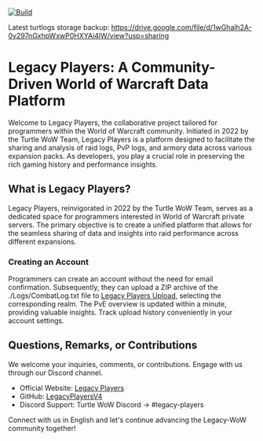 [![Build](https://github.com/pepopo978/LegacyPlayersV4/actions/workflows/build.yml/badge.svg)](https://github.com/pepopo978/LegacyPlayersV4/actions/workflows/build.yml)

Latest turtlogs storage backup: https://drive.google.com/file/d/1wGhalh2A-0y297nGxhpWxwP0HXYAi4lW/view?usp=sharing

# Legacy Players: A Community-Driven World of Warcraft Data Platform

Welcome to Legacy Players, the collaborative project tailored for programmers within the World of Warcraft community. Initiated in 2022 by the Turtle WoW Team, Legacy Players is a platform designed to facilitate the sharing and analysis of raid logs, PvP logs, and armory data across various expansion packs. As developers, you play a crucial role in preserving the rich gaming history and performance insights.

## What is Legacy Players?

Legacy Players, reinvigorated in 2022 by the Turtle WoW Team, serves as a dedicated space for programmers interested in World of Warcraft private servers. The primary objective is to create a unified platform that allows for the seamless sharing of data and insights into raid performance across different expansions.

### Creating an Account
Programmers can create an account without the need for email confirmation. Subsequently, they can upload a ZIP archive of the ./Logs/CombatLog.txt file to [Legacy Players Upload](https://turtlogs.com/contribute/upload), selecting the corresponding realm. The PvE overview is updated within a minute, providing valuable insights. Track upload history conveniently in your account settings.

## Questions, Remarks, or Contributions

We welcome your inquiries, comments, or contributions. Engage with us through our Discord channel.

- Official Website: [Legacy Players](https://turtlogs.com/)
- GitHub: [LegacyPlayersV4](https://github.com/pepopo978/LegacyPlayersV4)
- Discord Support: Turtle WoW Discord -> #legacy-players

Connect with us in English and let's continue advancing the Legacy-WoW community together!
